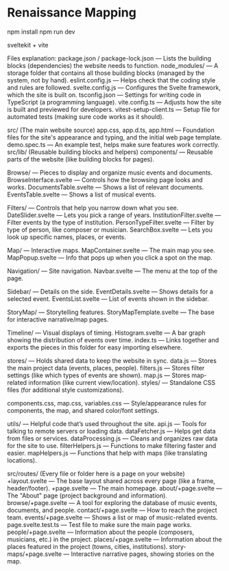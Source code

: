 # Renaissance Mapping

npm install
npm run dev

sveltekit + vite

Files explanation:
package.json / package-lock.json — Lists the building blocks (dependencies) the website needs to function.
node_modules/ — A storage folder that contains all those building blocks (managed by the system, not by hand).
eslint.config.js — Helps check that the coding style and rules are followed.
svelte.config.js — Configures the Svelte framework, which the site is built on.
tsconfig.json — Settings for writing code in TypeScript (a programming language).
vite.config.ts — Adjusts how the site is built and previewed for developers.
vitest-setup-client.ts — Setup file for automated tests (making sure code works as it should).

src/ (The main website source)
app.css, app.d.ts, app.html — Foundation files for the site's appearance and typing, and the initial web page template.
demo.spec.ts — An example test, helps make sure features work correctly.
src/lib/ (Reusable building blocks and helpers)
components/ — Reusable parts of the website (like building blocks for pages).

Browse/ — Pieces to display and organize music events and documents.
BrowseInterface.svelte — Controls how the browsing page looks and works.
DocumentsTable.svelte — Shows a list of relevant documents.
EventsTable.svelte — Shows a list of musical events.

Filters/ — Controls that help you narrow down what you see.
DateSlider.svelte — Lets you pick a range of years.
InstitutionFilter.svelte — Filter events by the type of institution.
PersonTypeFilter.svelte — Filter by type of person, like composer or musician.
SearchBox.svelte — Lets you look up specific names, places, or events.

Map/ — Interactive maps.
MapContainer.svelte — The main map you see.
MapPopup.svelte — Info that pops up when you click a spot on the map.

Navigation/ — Site navigation.
Navbar.svelte — The menu at the top of the page.

Sidebar/ — Details on the side.
EventDetails.svelte — Shows details for a selected event.
EventsList.svelte — List of events shown in the sidebar.

StoryMap/ — Storytelling features.
StoryMapTemplate.svelte — The base for interactive narrative/map pages.

Timeline/ — Visual displays of timing.
Histogram.svelte — A bar graph showing the distribution of events over time.
index.ts — Links together and exports the pieces in this folder for easy importing elsewhere.

stores/ — Holds shared data to keep the website in sync.
data.js — Stores the main project data (events, places, people).
filters.js — Stores filter settings (like which types of events are shown).
map.js — Stores map-related information (like current view/location).
styles/ — Standalone CSS files (for additional style customizations).

components.css, map.css, variables.css — Style/appearance rules for components, the map, and shared color/font settings.

utils/ — Helpful code that’s used throughout the site.
api.js — Tools for talking to remote servers or loading data.
dataFetcher.js — Helps get data from files or services.
dataProcessing.js — Cleans and organizes raw data for the site to use.
filterHelpers.js — Functions to make filtering faster and easier.
mapHelpers.js — Functions that help with maps (like translating locations).

src/routes/ (Every file or folder here is a page on your website)
+layout.svelte — The base layout shared across every page (like a frame, header/footer).
+page.svelte — The main homepage.
about/+page.svelte — The "About" page (project background and information).
browse/+page.svelte — A tool for exploring the database of music events, documents, and people.
contact/+page.svelte — How to reach the project team.
events/+page.svelte — Shows a list or map of music-related events.
page.svelte.test.ts — Test file to make sure the main page works.
people/+page.svelte — Information about the people (composers, musicians, etc.) in the project.
places/+page.svelte — Information about the places featured in the project (towns, cities, institutions).
story-maps/+page.svelte — Interactive narrative pages, showing stories on the map.
